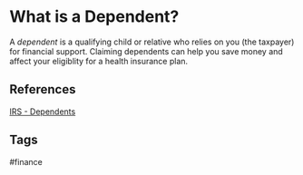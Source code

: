# What is a Dependent?

A *dependent* is a qualifying child or relative who relies on you (the taxpayer) for financial support. Claiming dependents can help you save money and affect your eligiblity for a health insurance plan.  

## References
[IRS - Dependents](https://www.irs.gov/credits-deductions/individuals/dependents)  

## Tags
#finance
